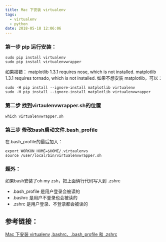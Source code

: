 ```yaml
---
title: Mac 下安装 virtualenv
tags:
  - virtualenv
  - python
date: 2018-05-18 12:06:06
---
```


### 第一步 pip 运行安装：

```
sudo pip install virtualenv
sudo pip install virtualenvwrapper
```

如果报错：
matplotlib 1.3.1 requires nose, which is not installed.
matplotlib 1.3.1 requires tornado, which is not installed.
如果不想安装 matplotlib，可以：
```
sudo -H pip install --ignore-install matplotlib virtualenv
sudo -H pip install --ignore-install matplotlib virtualenvwrapper
```

### 第二步 找到virtaulenvwrapper.sh的位置
```
which virtualenvwrapper.sh
```

### 第三步 修改bash启动文件.bash_profile
在.bash_profile的最后加入：
```
export WORKON_HOME=$HOME/.virtaulenvs
source /user/local/bin/virtualenvwrapper.sh
```

### 题外：
如果bash安装了oh my zsh，把上面俩行代码写入到 .zshrc
- .bash_profile 是用户登录会被读的
- .bashrc 是用户不登录也会被读的
- .zshrc 是用户登录、不登录都会被读的


## 参考链接：
[Mac 下安装 virtualenv](https://www.binss.me/blog/install-virtualenv-and-virtualenvwrapper-on-mac/)
[.bashrc、.bash_profile 和 .zshrc](https://ruby-china.org/topics/20381)
